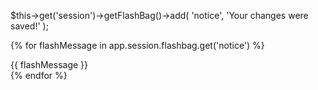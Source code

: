  $this->get('session')->getFlashBag()->add(
            'notice',
            'Your changes were saved!'
        );



{% for flashMessage in app.session.flashbag.get('notice') %}
    <div class="flash-notice">
        {{ flashMessage }}
    </div>
{% endfor %}
